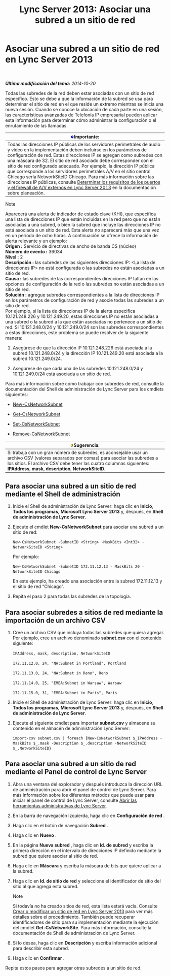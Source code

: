 ﻿---
title: 'Lync Server 2013: Asociar una subred a un sitio de red'
TOCTitle: Asociar una subred a un sitio de red
ms:assetid: aa69e3ac-542a-4ba1-9582-2e6bee29f633
ms:mtpsurl: https://technet.microsoft.com/es-es/library/Gg412804(v=OCS.15)
ms:contentKeyID: 48276311
ms.date: 01/07/2017
mtps_version: v=OCS.15
ms.translationtype: HT
---

# Asociar una subred a un sitio de red en Lync Server 2013

 

_**Última modificación del tema:** 2014-10-20_

Todas las subredes de la red deben estar asociadas con un sitio de red específico. Esto se debe a que la información de la subred se usa para determinar el sitio de red en el que reside un extremo mientras se inicia una nueva sesión. Cuando se conoce la ubicación de cada parte en una sesión, las características avanzadas de Telefonía IP empresarial pueden aplicar esta información para determinar cómo administrar la configuración o el enrutamiento de las llamadas.

<table>
<thead>
<tr class="header">
<th><img src="images/Gg425917.important(OCS.15).gif" title="important" alt="important" />Importante:</th>
</tr>
</thead>
<tbody>
<tr class="odd">
<td>Todas las direcciones IP públicas de los servidores perimetrales de audio y vídeo en la implementación deben incluirse en los parámetros de configuración de red. Estas direcciones IP se agregan como subredes con una máscara de 32. El sitio de red asociado debe corresponder con el sitio de red configurado adecuado. Por ejemplo, la dirección IP pública que corresponde a los servidores perimetrales A/V en el sitio central Chicago sería NetworkSiteID Chicago. Para más información sobre las direcciones IP públicas, consulte <a href="lync-server-2013-determine-external-a-v-firewall-and-port-requirements.md">Determinar los requisitos de los puertos y el firewall de A/V externos en Lync Server 2013</a> en la documentación sobre planeación.</td>
</tr>
</tbody>
</table>



> [!NOTE]
> Aparecerá una alerta de indicador de estado clave (KHI), que especifica una lista de direcciones IP que están incluidas en la red pero que no están asociadas a una subred, o bien la subred que incluye las direcciones IP no está asociada a un sitio de red. Esta alerta no aparecerá más que una vez en un período de ocho horas. A continuación se ofrece la información de alerta relevante y un ejemplo:<BR><STRONG>Origen :</STRONG> Servicio de directivas de ancho de banda CS (núcleo)<BR><STRONG>Número de evento :</STRONG> 36034<BR><STRONG>Nivel :</STRONG> 2<BR><STRONG>Descripción :</STRONG> las subredes de las siguientes direcciones IP: &lt;La lista de direcciones IP&gt; no está configurada o las subredes no están asociadas a un sitio de red.<BR><STRONG>Causa :</STRONG> las subredes de las correspondientes direcciones IP faltan en las opciones de configuración de la red o las subredes no están asociadas a un sitio de red.<BR><STRONG>Solución :</STRONG> agregue subredes correspondientes a la lista de direcciones IP en los parámetros de configuración de red y asocie todas las subredes a un sitio de red.<BR>Por ejemplo, si la lista de direcciones IP de la alerta especifica 10.121.248.226 y 10.121.249.20, estas direcciones IP no están asociadas a una subred o la subred a la que están asociadas no pertenece a un sitio de red. Si 10.121.248.0/24 y 10.121.249.0/24 son las subredes correspondientes a estas direcciones, este problema se puede resolver de la siguiente manera: 
> <OL>
> <LI>
> <P>Asegúrese de que la dirección IP 10.121.248.226 está asociada a la subred 10.121.248.0/24 y la dirección IP 10.121.249.20 está asociada a la subred 10.121.249.0/24.</P>
> <LI>
> <P>Asegúrese de que cada una de las subredes 10.121.248.0/24 y 10.121.249.0/24 está asociada a un sitio de red.</P></LI></OL>



Para más información sobre cómo trabajar con subredes de red, consulte la documentación del Shell de administración de Lync Server para los cmdlets siguientes:

  - [New-CsNetworkSubnet](new-csnetworksubnet.md)

  - [Get-CsNetworkSubnet](get-csnetworksubnet.md)

  - [Set-CsNetworkSubnet](set-csnetworksubnet.md)

  - [Remove-CsNetworkSubnet](remove-csnetworksubnet.md)

<table>
<thead>
<tr class="header">
<th><img src="images/JJ205319.tip(OCS.15).gif" title="tip" alt="tip" />Sugerencia:</th>
</tr>
</thead>
<tbody>
<tr class="odd">
<td>Si trabaja con un gran número de subredes, es aconsejable usar un archivo CSV (valores separados por comas) para asociar las subredes a los sitios. El archivo CSV debe tener las cuatro columnas siguientes: <strong>IPAddress</strong>, <strong>mask</strong>, <strong>description</strong>, <strong>NetworkSiteID</strong>.</td>
</tr>
</tbody>
</table>


## Para asociar una subred a un sitio de red mediante el Shell de administración

1.  Inicie el Shell de administración de Lync Server: haga clic en **Inicio**, **Todos los programas**, **Microsoft Lync Server 2013** y, después, en **Shell de administración de Lync Server**.

2.  Ejecute el cmdlet **New-CsNetworkSubnet** para asociar una subred a un sitio de red:
    
        New-CsNetworkSubnet -SubnetID <String> -MaskBits <Int32> -NetworkSiteID <String>
    
    Por ejemplo:
    
        New-CsNetworkSubnet -SubnetID 172.11.12.13 - MaskBits 20 -NetworkSiteID Chicago
    
    En este ejemplo, ha creado una asociación entre la subred 172.11.12.13 y el sitio de red “Chicago”.

3.  Repita el paso 2 para todas las subredes de la topología.

## Para asociar subredes a sitios de red mediante la importación de un archivo CSV

1.  Cree un archivo CSV que incluya todas las subredes que quiera agregar. Por ejemplo, cree un archivo denominado **subnet.csv** con el contenido siguiente:
    
    `IPAddress, mask, description, NetworkSiteID`
    
    `172.11.12.0, 24, "NA:Subnet in Portland", Portland`
    
    `172.11.13.0, 24, "NA:Subnet in Reno", Reno`
    
    `172.11.14.0, 25, "EMEA:Subnet in Warsaw", Warsaw`
    
    `172.11.15.0, 31, "EMEA:Subnet in Paris", Paris`

2.  Inicie el Shell de administración de Lync Server: haga clic en **Inicio**, **Todos los programas**, **Microsoft Lync Server 2013** y, después, en **Shell de administración de Lync Server**.

3.  Ejecute el siguiente cmdlet para importar **subnet.csv** y almacene su contenido en el almacén de administración Lync Server:
    
        import-csv subnet.csv | foreach {New-CsNetworkSubnet $_IPAddress -MaskBits $_.mask -Description $_.description -NetworkSiteID $_.NetworkSiteID}

## Para asociar una subred a un sitio de red mediante el Panel de control de Lync Server

1.  Abra una ventana del explorador y después introduzca la dirección URL de administración para abrir el panel de control de Lync Server. Para más información sobre los diferentes métodos que puede usar para iniciar el panel de control de Lync Server, consulte [Abrir las herramientas administrativas de Lync Server](lync-server-2013-open-lync-server-administrative-tools.md).

2.  En la barra de navegación izquierda, haga clic en **Configuración de red** .

3.  Haga clic en el botón de navegación **Subred** .

4.  Haga clic en **Nuevo** .

5.  En la página **Nueva subred** , haga clic en **Id. de subred** y escriba la primera dirección en el intervalo de direcciones IP definido mediante la subred que quiere asociar al sitio de red.

6.  Haga clic en **Máscara** y escriba la máscara de bits que quiere aplicar a la subred.

7.  Haga clic en **Id. de sitio de red** y seleccione el identificador de sitio del sitio al que agrega esta subred.
    

    > [!NOTE]
    > Si todavía no ha creado sitios de red, esta lista estará vacía. Consulte <A href="lync-server-2013-create-or-modify-a-network-site.md">Crear o modificar un sitio de red en Lync Server 2013</A> para ver más detalles sobre el procedimiento. También puede recuperar identificadores de sitio para su implementación mediante la ejecución del cmdlet <STRONG>Get-CsNetworkSite</STRONG>. Para más información, consulte la documentación de Shell de administración de Lync Server.



8.  Si lo desea, haga clic en **Descripción** y escriba información adicional para describir esta subred.

9.  Haga clic en **Confirmar** .

Repita estos pasos para agregar otras subredes a un sitio de red.

